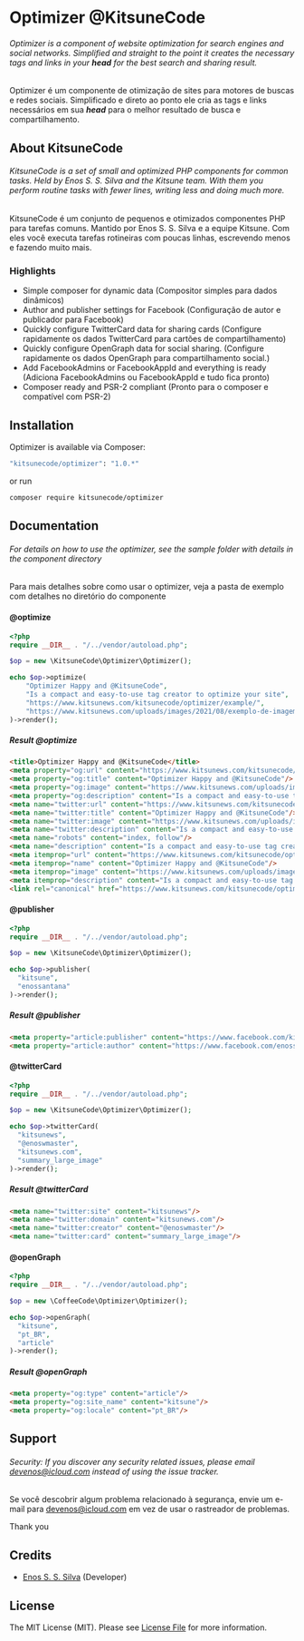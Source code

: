 # Optimizer @KitsuneCode

###### Optimizer is a component of website optimization for search engines and social networks. Simplified and straight to the point it creates the necessary tags and links in your ***head*** for the best search and sharing result.

Optimizer é um componente de otimização de sites para motores de buscas e redes sociais. Simplificado e direto ao ponto ele cria as tags e links necessários em sua ***head*** para o melhor resultado de busca e compartilhamento.

## About KitsuneCode

###### KitsuneCode is a set of small and optimized PHP components for common tasks. Held by Enos S. S. Silva and the Kitsune team. With them you perform routine tasks with fewer lines, writing less and doing much more.

KitsuneCode é um conjunto de pequenos e otimizados componentes PHP para tarefas comuns. Mantido por Enos S. S. Silva e a equipe Kitsune. Com eles você executa tarefas rotineiras com poucas linhas, escrevendo menos e fazendo muito mais.

### Highlights

- Simple composer for dynamic data (Compositor simples para dados dinâmicos)
- Author and publisher settings for Facebook (Configuração de autor e publicador para Facebook)
- Quickly configure TwitterCard data for sharing cards (Configure rapidamente os dados TwitterCard para cartões de compartilhamento)
- Quickly configure OpenGraph data for social sharing. (Configure rapidamente os dados OpenGraph para compartilhamento social.)
- Add FacebookAdmins or FacebookAppId and everything is ready (Adiciona FacebookAdmins ou FacebookAppId e tudo fica pronto)
- Composer ready and PSR-2 compliant (Pronto para o composer e compatível com PSR-2)

## Installation

Optimizer is available via Composer:

```bash
"kitsunecode/optimizer": "1.0.*"
```

or run

```bash
composer require kitsunecode/optimizer
```

## Documentation

###### For details on how to use the optimizer, see the sample folder with details in the component directory

Para mais detalhes sobre como usar o optimizer, veja a pasta de exemplo com detalhes no diretório do componente

#### @optimize

```php
<?php
require __DIR__ . "/../vendor/autoload.php";

$op = new \KitsuneCode\Optimizer\Optimizer();

echo $op->optimize(
    "Optimizer Happy and @KitsuneCode",
    "Is a compact and easy-to-use tag creator to optimize your site",
    "https://www.kitsunews.com/kitsunecode/optimizer/example/",
    "https://www.kitsunews.com/uploads/images/2021/08/exemplo-de-imagem-carregada-pra-compartilhamento-1511276983.jpg"
)->render();
```

##### Result @optimize

````html
<title>Optimizer Happy and @KitsuneCode</title>
<meta property="og:url" content="https://www.kitsunews.com/kitsunecode/optimizer/example/"/>
<meta property="og:title" content="Optimizer Happy and @KitsuneCode"/>
<meta property="og:image" content="https://www.kitsunews.com/uploads/images/2021/08/exemplo-de-imagem-carregada-pra-compartilhamento-1511276983.jpg"/>
<meta property="og:description" content="Is a compact and easy-to-use tag creator to optimize your site"/>
<meta name="twitter:url" content="https://www.kitsunews.com/kitsunecode/optimizer/example/"/>
<meta name="twitter:title" content="Optimizer Happy and @KitsuneCode"/>
<meta name="twitter:image" content="https://www.kitsunews.com/uploads/images/2021/08/exemplo-de-imagem-carregada-pra-compartilhamento-1511276983.jpg"/>
<meta name="twitter:description" content="Is a compact and easy-to-use tag creator to optimize your site"/>
<meta name="robots" content="index, follow"/>
<meta name="description" content="Is a compact and easy-to-use tag creator to optimize your site"/>
<meta itemprop="url" content="https://www.kitsunews.com/kitsunecode/optimizer/example/"/>
<meta itemprop="name" content="Optimizer Happy and @KitsuneCode"/>
<meta itemprop="image" content="https://www.kitsunews.com/uploads/images/2021/08/exemplo-de-imagem-carregada-pra-compartilhamento-1511276983.jpg"/>
<meta itemprop="description" content="Is a compact and easy-to-use tag creator to optimize your site"/>
<link rel="canonical" href="https://www.kitsunews.com/kitsunecode/optimizer/example/"/>
````

#### @publisher

```php
<?php
require __DIR__ . "/../vendor/autoload.php";

$op = new \KitsuneCode\Optimizer\Optimizer();

echo $op->publisher(
  "kitsune",
  "enossantana"
)->render();
```

##### Result @publisher

````html
<meta property="article:publisher" content="https://www.facebook.com/kitsune"/>
<meta property="article:author" content="https://www.facebook.com/enossantana"/>
````

#### @twitterCard

```php
<?php
require __DIR__ . "/../vendor/autoload.php";

$op = new \KitsuneCode\Optimizer\Optimizer();

echo $op->twitterCard(
  "kitsunews",
  "@enoswmaster",
  "kitsunews.com",
  "summary_large_image"
)->render();
```

##### Result @twitterCard

````html
<meta name="twitter:site" content="kitsunews"/>
<meta name="twitter:domain" content="kitsunews.com"/>
<meta name="twitter:creator" content="@enoswmaster"/>
<meta name="twitter:card" content="summary_large_image"/>
````

#### @openGraph

```php
<?php
require __DIR__ . "/../vendor/autoload.php";

$op = new \CoffeeCode\Optimizer\Optimizer();

echo $op->openGraph(
  "kitsune",
  "pt_BR",
  "article"
)->render();
```

##### Result @openGraph

````html
<meta property="og:type" content="article"/>
<meta property="og:site_name" content="kitsune"/>
<meta property="og:locale" content="pt_BR"/>
````

## Support

###### Security: If you discover any security related issues, please email devenos@icloud.com instead of using the issue tracker.

Se você descobrir algum problema relacionado à segurança, envie um e-mail para devenos@icloud.com em vez de usar o rastreador de problemas.

Thank you

## Credits

- [Enos S. S. Silva](https://github.com/enosfox) (Developer)

## License

The MIT License (MIT). Please see [License File](https://github.com/enosfox/optimizer/blob/master/LICENSE) for more information.
